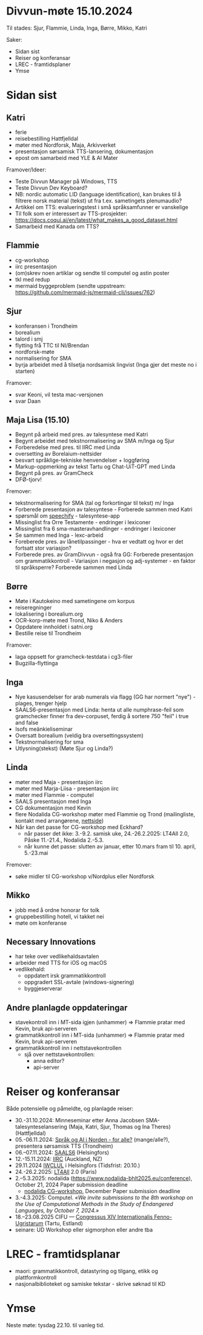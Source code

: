 # Divvun-møte 15.10.2024

Til stades: Sjur, Flammie, Linda, Inga, Børre, Mikko, Katri

Saker:

- Sidan sist
- Reiser og konferansar
- LREC - framtidsplaner
- Ymse

# Sidan sist

## Katri

- ferie
- reisebestilling Hattfjelldal
- møter med Nordforsk, Maja, Arkivverket
- presentasjon sørsamisk TTS-lansering, dokumentasjon
- epost om samarbeid med YLE & AI Mater 

Framover/Ideer:

- Teste Divvun Manager på Windows, TTS
- Teste Divvun Dev Keyboard?
- NB: nordic automatic LID (language
  identification), kan brukes til å filtrere norsk
  material (tekst) ut fra t.ex. sametingets
  plenumaudio?
- Artikkel om TTS: evalueringstest i små språksamfunner er vanskelige
- Til folk som er interessert av TTS-prosjekter: <https://docs.coqui.ai/en/latest/what_makes_a_good_dataset.html>
- Samarbeid med Kanada om TTS?

## Flammie

- cg-workshop 
- iirc presentasjon
- (om)skrev noen artiklar og sendte til computel og astin poster
- tkl med redup
- mermaid byggeproblem (sendte uppstream: <https://github.com/mermaid-js/mermaid-cli/issues/762>)

## Sjur

- konferansen i Trondheim
- borealium
- talord i smj
- flytting frå TTC til NI/Brendan
- nordforsk-møte
- normalisering for SMA
- byrja arbeidet med å tilsetja nordsamisk lingvist (Inga gjer det meste no i starten)

Framover:
- svar Keoni, vil testa mac-versjonen
- svar Daan

## Maja Lisa (15.10)

- Begynt på arbeid med pres. av talesyntese med Katri 
- Begynt arbeidet med tekstnormalisering av SMA m/Inga og Sjur
- Forberedelse med pres. til IIRC med Linda
- oversetting av Borelaium-nettsider
- besvart språklige-tekniske henvendelser + loggføring
- Markup-oppmerking av tekst Tartu og Chat-UiT-GPT med Linda
- Begynt på pres. av GramCheck
- DFØ-tjorv!

Fremover:
 
- tekstnormalisering for SMA (tal og forkortingar til tekst) m/ Inga 
- Forberede presentasjon av talesyntese -  Forberede sammen med Katri
- spørsmål om [speechify](https://speechify.com) - talesyntese-app
- Missinglist fra Orre Testamente  - endringer i lexiconer
- Missinglist fra 6 sma-masteravhandlinger - endringer i lexiconer
- Se sammen med Inga - lexc-arbeid
- Foreberede pres. av lånetilpassinger - hva er vedtatt og hvor er det fortsatt stor variasjon? 
- Forberede pres. av GramDivvun - også fra GG: Forberede presentasjon om grammatikkontroll - Variasjon i negasjon og adj-systemer - en faktor til språksperre? Forberede sammen med Linda

## Børre

- Møte i Kautokeino med sametingene om korpus
- reiseregninger
- lokalisering i borealium.org
- OCR-korp-møte med Trond, Niko & Anders
- Oppdatere innholdet i satni.org
- Bestille reise til Trondheim

Framover:

- laga oppsett for gramcheck-testdata i cg3-filer
- Bugzilla-flyttinga

## Inga

- Nye kasusendelser for arab numerals via flagg (GG har normert "nye") - plages, trenger hjelp
- SAALS6-presentasjon med Linda: henta ut alle numphrase-feil som gramchecker finner fra dev-corpuset, ferdig å sortere 750 "feil" i true and false
- Isofs meänkieliseminar
- Oversatt borealium (veldig bra oversettingssystem)
- Tekstnormalisering for sma
- Utlysning(stekst) (Møte Sjur og Linda?)
 
## Linda

- møter med Maja - presentasjon iirc
- møter med Marja-Liisa - presentasjon iirc
- møter med Flammie - computel
- SAALS presentasjon med Inga
- CG dokumentasjon med Kevin
- flere Nodalida CG-workshop møter med Flammie og Trond (mailingliste, kontakt med arrangørene, [nettside](https://divvungiellatekno.github.io/giellalt.uit.no/events/2025-cg/))
- Når kan det passe for CG-workshop med Eckhard?
    - når passer det ikke: 3.-9.2. samisk uke, 24.-26.2.2025: LT4All 2.0, Påske 11.-21.4., Nodalida 2.-5.3.
    - når kunne det passe: slutten av januar, etter 10.mars fram til 10. april, 5.-23.mai

Fremover:
- søke midler til CG-workshop v/Nordplus eller Nordforsk

## Mikko

- jobb med å ordne honorar for tolk
- gruppebestilling hotell, vi takket nei
- møte om konferanse

## Necessary Innovations

- har teke over vedlikehaldsavtalen
- arbeider med TTS for iOS og macOS
- vedlikehald:
    - oppdatert irsk grammatikkontroll
    - oppgradert SSL-avtale (windows-signering)
    - byggjeserverar

## Andre planlagde oppdateringar

- stavekontroll inn i MT-sida igjen (unhammer) => Flammie pratar med Kevin, bruk api-serveren
- grammatikkontroll inn i MT-sida (unhammer) => Flammie pratar med Kevin, bruk api-serveren
- grammatikkontroll inn i nettstavekontrollen
    - sjå over nettstavekontrollen:
        - anna editor?
        - api-server

# Reiser og konferansar

Både potensielle og påmeldte, og planlagde reiser:

- 30.-31.10.2024: Minneseminar etter Anna Jacobsen
  SMA-talesynteselansering (Maja, Katri, Sjur, Thomas og Ina Theres) (Hattfjelldal)
- 05.-06.11.2024: [Språk og AI i Norden - for alle?](https://www.ntnu.edu/norwai/sprak-og-ai-i-norden) (mange/alle?), presentera sørsamisk TTS (Trondheim)
- 06.–07.11.2024: [SAALS6](https://blogs.helsinki.fi/saals62024/) (Helsingfors)
- 12.-15.11.2024: [IIRC](https://www.iirc.ac.nz/) (Auckland, NZ)
- 29.11.2024 [IWCLUL](https://acl-sigur.github.io/iwclul2024.html) i Helsingfors (Tidsfrist: 20.10.)
- 24.-26.2.2025: [LT4All](https://www.lt4all2025.eu/) 2.0 (Paris)
- 2.–5.3.2025: nodalida (https://www.nodalida-bhlt2025.eu/conference), October 21, 2024      Paper submission deadline
    - [nodalida CG-workshop](https://divvungiellatekno.github.io/giellalt.uit.no/events/2025-cg/), December Paper submission deadline
- 3.-4.3.2025: Computel. _«We invite submissions to the 8th workshop on the Use of Computational Methods in the Study of Endangered Languages, by October 7, 2024.»_
- 18.–23.08.2025 CIFU — [Congressus XIV Internationalis Fenno-Ugristarum](https://cifu14.ut.ee/symposium-b12/) (Tartu, Estland)
- seinare: UD Workshop eller sigmorphon eller andre tba

# LREC - framtidsplanar

- maori: grammatikkontroll, datastyring og tilgang, etikk og plattformkontroll
- nasjonalbiblioteket og samiske tekstar - skrive søknad til KD

# Ymse

Neste møte: tysdag 22.10. til vanleg tid.
